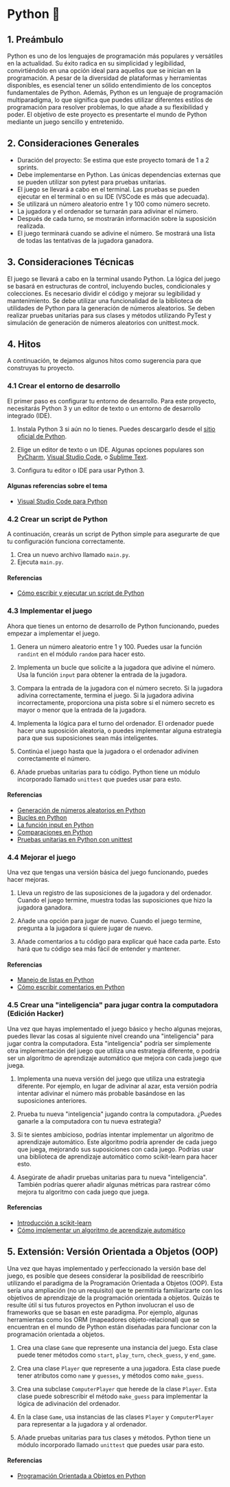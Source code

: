 # Python 🐍

## 1. Preámbulo

Python es uno de los lenguajes de programación más populares y versátiles en la
actualidad. Su éxito radica en su simplicidad y legibilidad, convirtiéndolo en
una opción ideal para aquellos que se inician en la programación. A pesar de la
diversidad de plataformas y herramientas disponibles, es esencial tener un
sólido entendimiento de los conceptos fundamentales de Python. Además, Python
es un lenguaje de programación multiparadigma, lo que significa que puedes
utilizar diferentes estilos de programación para resolver problemas, lo que
añade a su flexibilidad y poder. El objetivo de este proyecto es presentarte el
mundo de Python mediante un juego sencillo y entretenido.

## 2. Consideraciones Generales

- Duración del proyecto: Se estima que este proyecto tomará de 1 a 2 sprints.
- Debe implementarse en Python. Las únicas dependencias externas que se pueden
  utilizar son pytest para pruebas unitarias.
- El juego se llevará a cabo en el terminal. Las pruebas se pueden ejecutar en
  el terminal o en su IDE (VSCode es más que adecuada).
- Se utilizará un número aleatorio entre 1 y 100 como número secreto.
- La jugadora y el ordenador se turnarán para adivinar el número.
- Después de cada turno, se mostrarán información sobre la suposición
  realizada.
- El juego terminará cuando se adivine el número. Se mostrará una lista de
  todas las tentativas de la jugadora ganadora.

## 3. Consideraciones Técnicas

El juego se llevará a cabo en la terminal usando Python. La lógica del juego se
basará en estructuras de control, incluyendo bucles, condicionales y
colecciones. Es necesario dividir el código y mejorar su legibilidad y
mantenimiento. Se debe utilizar una funcionalidad de la biblioteca de
utilidades de Python para la generación de números aleatorios. Se deben
realizar pruebas unitarias para sus clases y métodos utilizando PyTest y
simulación de generación de números aleatorios con unittest.mock.

## 4. Hitos

A continuación, te dejamos algunos hitos como sugerencia para que construyas tu
proyecto.

### 4.1 Crear el entorno de desarrollo

El primer paso es configurar tu entorno de desarrollo. Para este proyecto,
necesitarás Python 3 y un editor de texto o un entorno de desarrollo integrado
(IDE).

1. Instala Python 3 si aún no lo tienes. Puedes descargarlo desde el [sitio
oficial de Python](https://www.python.org/downloads/).

2. Elige un editor de texto o un IDE. Algunas opciones populares son
[PyCharm](https://www.jetbrains.com/pycharm/), [Visual Studio
Code](https://code.visualstudio.com/), o [Sublime
Text](https://www.sublimetext.com/).

3. Configura tu editor o IDE para usar Python 3.

#### Algunas referencias sobre el tema

- [Visual Studio Code para
  Python](https://code.visualstudio.com/docs/languages/python)

### 4.2 Crear un script de Python

A continuación, crearás un script de Python simple para asegurarte de que tu
configuración funciona correctamente.

1. Crea un nuevo archivo llamado `main.py`. <br>
2. Ejecuta `main.py`.

#### Referencias

- [Cómo escribir y ejecutar un script de
  Python](https://entrenamiento-python-basico.readthedocs.io/es/3.7/leccion1/holamundo.html#ejecucion)

### 4.3 Implementar el juego

Ahora que tienes un entorno de desarrollo de Python funcionando, puedes empezar
a implementar el juego.

1. Genera un número aleatorio entre 1 y 100. Puedes usar la función `randint`
en el módulo `random` para hacer esto.

2. Implementa un bucle que solicite a la jugadora que adivine el número. Usa la
función `input` para obtener la entrada de la jugadora.

3. Compara la entrada de la jugadora con el número secreto. Si la jugadora
adivina correctamente, termina el juego. Si la jugadora adivina
incorrectamente, proporciona una pista sobre si el número secreto es mayor o
menor que la entrada de la jugadora.

4. Implementa la lógica para el turno del ordenador. El ordenador puede hacer
una suposición aleatoria, o puedes implementar alguna estrategia para que sus
suposiciones sean más inteligentes.

5. Continúa el juego hasta que la jugadora o el ordenador adivinen
correctamente el número.

6. Añade pruebas unitarias para tu código. Python tiene un módulo incorporado
llamado `unittest` que puedes usar para esto.

#### Referencias

- [Generación de números aleatorios en
  Python](https://docs.python.org/3/library/random.html)
- [Bucles en
  Python](https://docs.python.org/3/tutorial/controlflow.html#for-statements)
- [La función input en
  Python](https://docs.python.org/3/library/functions.html#input)
- [Comparaciones en
  Python](https://docs.python.org/3/library/stdtypes.html#comparisons)
- [Pruebas unitarias en Python con
  unittest](https://docs.python.org/4/library/unittest.html)

### 4.4 Mejorar el juego

Una vez que tengas una versión básica del juego funcionando, puedes hacer
mejoras.

1. Lleva un registro de las suposiciones de la jugadora y del ordenador. Cuando
el juego termine, muestra todas las suposiciones que hizo la jugadora ganadora.

2. Añade una opción para jugar de nuevo. Cuando el juego termine, pregunta a la
jugadora si quiere jugar de nuevo.

3. Añade comentarios a tu código para explicar qué hace cada parte. Esto hará
que tu código sea más fácil de entender y mantener.

#### Referencias

- [Manejo de listas en
  Python](https://docs.python.org/3/tutorial/introduction.html#lists)
- [Cómo escribir comentarios en
  Python](https://www.w3schools.com/python/python_comments.asp)

### 4.5 Crear una "inteligencia" para jugar contra la computadora (Edición Hacker)

Una vez que hayas implementado el juego básico y hecho algunas mejoras, puedes
llevar las cosas al siguiente nivel creando una "inteligencia" para jugar
contra la computadora. Esta "inteligencia" podría ser simplemente otra
implementación del juego que utiliza una estrategia diferente, o podría ser un
algoritmo de aprendizaje automático que mejora con cada juego que juega.

1. Implementa una nueva versión del juego que utiliza una estrategia diferente.
Por ejemplo, en lugar de adivinar al azar, esta versión podría intentar
adivinar el número más probable basándose en las suposiciones anteriores.

2. Prueba tu nueva "inteligencia" jugando contra la computadora. ¿Puedes
ganarle a la computadora con tu nueva estrategia?

3. Si te sientes ambicioso, podrías intentar implementar un algoritmo de
aprendizaje automático. Este algoritmo podría aprender de cada juego que juega,
mejorando sus suposiciones con cada juego. Podrías usar una biblioteca de
aprendizaje automático como scikit-learn para hacer esto.

4. Asegúrate de añadir pruebas unitarias para tu nueva "inteligencia". También
podrías querer añadir algunas métricas para rastrear cómo mejora tu algoritmo
con cada juego que juega.

#### Referencias

- [Introducción a
  scikit-learn](https://scikit-learn.org/stable/getting_started.html)
- [Cómo implementar un algoritmo de aprendizaje
  automático](https://machinelearningmastery.com/start-here/#algorithms)

## 5. Extensión: Versión Orientada a Objetos (OOP)

Una vez que hayas implementado y perfeccionado la versión base del juego,
es posible que desees considerar la posibilidad de reescribirlo utilizando
el paradigma de la Programación Orientada a Objetos (OOP). Esta sería una
ampliación (no un requisito) que te permitiría familiarizarte con los
objetivos de aprendizaje de la programación orientada a objetos. Quizás te
resulte útil si tus futuros proyectos en Python involucran el uso de
frameworks que se basan en este paradigma. Por ejemplo, algunas
herramientas como los ORM (mapeadores objeto-relacional) que se
encuentran en el mundo de Python
están diseñadas para funcionar con la programación orientada a objetos.

1. Crea una clase `Game` que represente una instancia del juego. Esta clase
puede tener métodos como `start`, `play_turn`, `check_guess`, y `end_game`.

2. Crea una clase `Player` que represente a una jugadora. Esta clase puede
tener atributos como `name` y `guesses`, y métodos como `make_guess`.

3. Crea una subclase `ComputerPlayer` que herede de la clase `Player`. Esta
clase puede sobrescribir el método `make_guess` para implementar la lógica de
adivinación del ordenador.

4. En la clase `Game`, usa instancias de las clases `Player` y `ComputerPlayer`
para representar a la jugadora y al ordenador.

5. Añade pruebas unitarias para tus clases y métodos. Python tiene un módulo
incorporado llamado `unittest` que puedes usar para esto.

#### Referencias

- [Programación Orientada a Objetos en
  Python](https://docs.python.org/3/tutorial/classes.html)

